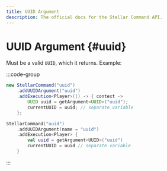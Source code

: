 ```yaml
---
title: UUID Argument
description: The official docs for the Stellar Command API.
---
```


# UUID Argument {#uuid}

Must be a valid `UUID`, which it returns. Example:

:::code-group
```Java
new StellarCommand("uuid")
    .addUUIDArgument("uuid")
    .addExecution<Player>(() -> { context ->
        UUID uuid = getArgument<UUID>("uuid");
        currentUUID = uuid; // separate variable
    };
```
```Kotlin
StellarCommand("uuid")
    .addUUIDArgument(name = "uuid")
    .addExecution<Player> {
        val uuid = getArgument<UUID>("uuid")
        currentUUID = uuid // separate variable
    }
```
:::
